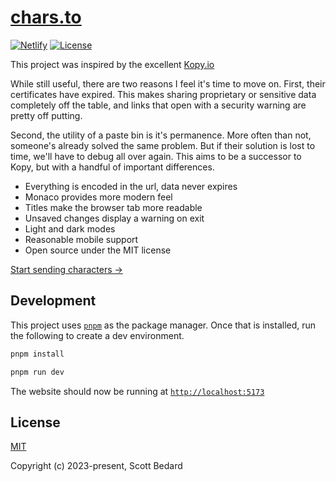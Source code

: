 # [chars.to](https://chars.to)

[![Netlify](https://img.shields.io/netlify/cd0b4a1b-921b-4d5f-902a-7fe84a963ab3)](https://chars.to)
[![License](https://img.shields.io/github/license/scottbedard/chars.to?color=blue)](https://github.com/scottbedard/chars.to/blob/main/LICENSE)

This project was inspired by the excellent [Kopy.io](https://kopy.io)

While still useful, there are two reasons I feel it's time to move on. First, their certificates have expired. This makes sharing proprietary or sensitive data completely off the table, and links that open with a security warning are pretty off putting.

Second, the utility of a paste bin is it's permanence. More often than not, someone's already solved the same problem. But if their solution is lost to time, we'll have to debug all over again. This aims to be a successor to Kopy, but with a handful of important differences.

- Everything is encoded in the url, data never expires
- Monaco provides more modern feel
- Titles make the browser tab more readable
- Unsaved changes display a warning on exit
- Light and dark modes
- Reasonable mobile support
- Open source under the MIT license

[Start sending characters &rarr;](https://chars.to)

## Development

This project uses [`pnpm`](https://pnpm.io/installation) as the package manager. Once that is installed, run the following to create a dev environment.

```sh
pnpm install

pnpm run dev
```

The website should now be running at [`http://localhost:5173`](http://localhost:5173/)

## License

[MIT](https://github.com/scottbedard/chars.to/blob/main/LICENSE)

Copyright (c) 2023-present, Scott Bedard
